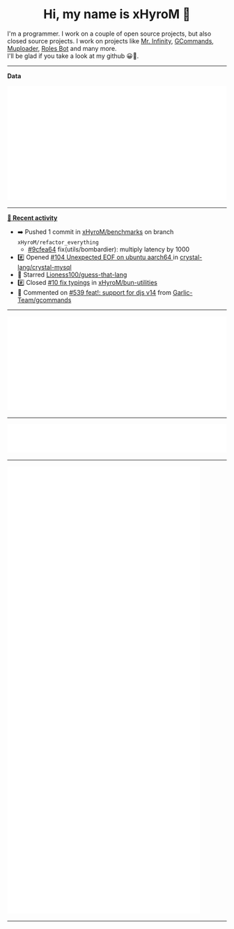 <p align="center">
    <!-- <img src="https://avatars.githubusercontent.com/u/56601352" width="192" alt="hyro's pfp" /> -->
    <h1 align="center">Hi, my name is xHyroM 👋</h1>
</p>

I'm a programmer. I work on a couple of open source projects, but also closed source projects. I work on projects like [Mr. Infinity](https://discord.com/oauth2/authorize?client_id=720321585625694239&scope=bot%20applications.commands&permissions=8&redirect_uri=https://blobs.gq/imanager&prompt=consent&response_type=code), [GCommands](https://github.com/Garlic-Team/GCommands), [Muploader](https://github.com/xHyroM/Muploader), [Roles Bot](https://github.com/xHyroM/roles-bot) and many more.  
I'll be glad if you take a look at my github 😀👀.

___
**Data**

<img src="https://github.com/xHyroM/xHyroM/blob/master/.cache/base.svg">

___

**[📰 Recent activity](https://github.com/xHyroM)**
* ➡️ Pushed 1 commit in [xHyroM/benchmarks](https://github.com/xHyroM/benchmarks) on branch `xHyroM/refactor_everything`
  * [#9cfea64](https://github.com/xHyroM/benchmarks/commit/9cfea64) fix(utils/bombardier): multiply latency by 1000
* #️⃣ Opened [#104 Unexpected EOF on ubuntu aarch64 ](https://github.com/crystal-lang/crystal-mysql/issues/104) in [crystal-lang/crystal-mysql](https://github.com/crystal-lang/crystal-mysql)
* 🌟 Starred [Lioness100/guess-that-lang](https://github.com/Lioness100/guess-that-lang)
* #️⃣ Closed [#10 fix typings](https://github.com/xHyroM/bun-utilities/issues/10) in [xHyroM/bun-utilities](https://github.com/xHyroM/bun-utilities)
* 💬 Commented on [#539 feat!: support for djs v14](https://github.com/Garlic-Team/gcommands/issues/539) from [Garlic-Team/gcommands](https://github.com/Garlic-Team/gcommands)


___

<img src="https://github.com/xHyroM/xHyroM/blob/master/.cache/isocalendar.svg">

___

<img src="https://github.com/xHyroM/xHyroM/blob/master/.cache/languages.svg">

___

<img src="https://github.com/xHyroM/xHyroM/blob/master/.cache/achievements.svg">

___

